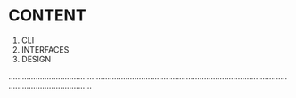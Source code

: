 # CONTENT

1. CLI
2. INTERFACES 
3. DESIGN


.................................................................................................................................................................
